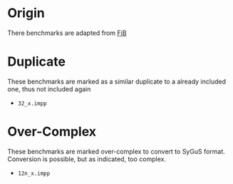# Origin

There benchmarks are adapted from [FiB](https://github.com/spencerxiao/ase2017-results-and-tools/tree/master/FiB_Tool/benchmarks) 

# Duplicate

These benchmarks are marked as a similar duplicate to a already included one,
thus not included again

- `32_x.impp`

# Over-Complex
These benchmarks are marked over-complex to convert to SyGuS format. Conversion 
is possible, but as indicated, too complex.

- `12n_x.impp`

